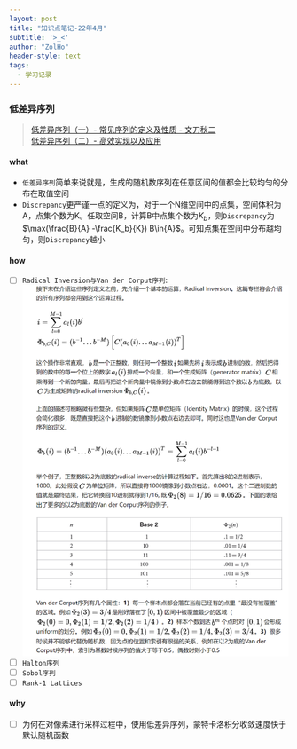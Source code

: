 ```yaml
---
layout: post
title: "知识点笔记-22年4月"
subtitle: '>_<'
author: "ZolHo"
header-style: text
tags:
  - 学习记录
---
```


### 低差异序列

> [低差异序列（一）- 常见序列的定义及性质 - 文刀秋二](https://zhuanlan.zhihu.com/p/20197323)  
> [低差异序列（二）- 高效实现以及应用](https://zhuanlan.zhihu.com/p/20374706)

#### what

- `低差异序列`简单来说就是，生成的随机数序列在任意区间的值都会比较均匀的分布在取值空间
- `Discrepancy`更严谨一点的定义为，对于一个N维空间中的点集，空间体积为A，点集个数为K。任取空间B，计算B中点集个数为$K_b$，则`Discrepancy`为 $\max(\frac{B}{A} -\frac{K_b}{K}) B\in{A}$。可知点集在空间中分布越均匀，则`Discrepancy`越小

#### how

- [ ] `Radical Inversion与Van der Corput序列`:![Radical Inversion与Van der Corput序列](/img/note/2022-04-15-21-19-46.png)
- [ ] `Halton序列`
- [ ] `Sobol序列`
- [ ] `Rank-1 Lattices`

#### why

- [ ] 为何在对像素进行采样过程中，使用低差异序列，蒙特卡洛积分收敛速度快于默认随机函数
